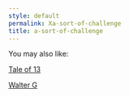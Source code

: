 ```yaml
---
style: default
permalink: Xa-sort-of-challenge
title: a-sort-of-challenge
---
```

You may also like:

[Tale of 13](http://scp-wiki.net/taleof13)

[Walter G](http://scp-wiki.net/walterg)
